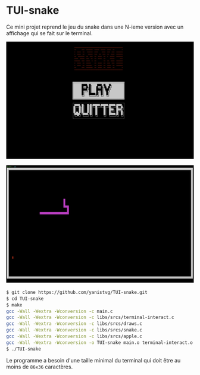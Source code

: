 # TUI-snake

Ce mini projet reprend le jeu du snake dans une N-ieme version avec un affichage qui se fait sur le terminal.

![img](menu.png)

![img](playing.png)

```bash
$ git clone https://github.com/yanistvg/TUI-snake.git
$ cd TUI-snake
$ make
gcc -Wall -Wextra -Wconversion -c main.c
gcc -Wall -Wextra -Wconversion -c libs/srcs/terminal-interact.c
gcc -Wall -Wextra -Wconversion -c libs/srcs/draws.c
gcc -Wall -Wextra -Wconversion -c libs/srcs/snake.c
gcc -Wall -Wextra -Wconversion -c libs/srcs/apple.c
gcc -Wall -Wextra -Wconversion -o TUI-snake main.o terminal-interact.o draws.o snake.o apple.o
$ ./TUI-snake
```

Le programme a besoin d'une taille minimal du terminal qui doit être au moins de `86x36` caractères.